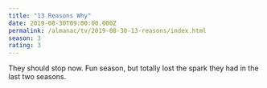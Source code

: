 ```yaml
---
title: "13 Reasons Why"
date: 2019-08-30T09:00:00.000Z
permalink: /almanac/tv/2019-08-30-13-reasons/index.html
season: 3
rating: 3
---
```


They should stop now. Fun season, but totally lost the spark they had in the last two seasons.
